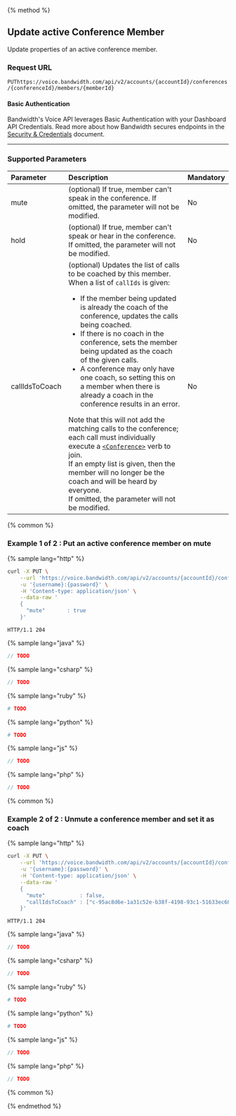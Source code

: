 {% method %}
## Update active Conference Member
Update properties of an active conference member.

### Request URL

<code class="put">PUT</code>`https://voice.bandwidth.com/api/v2/accounts/{accountId}/conferences/{conferenceId}/members/{memberId}`

#### Basic Authentication

Bandwidth's Voice API leverages Basic Authentication with your Dashboard API Credentials. Read more about how Bandwidth secures endpoints in the [Security & Credentials](../../../guides/accountCredentials.md) document.

---

### Supported Parameters

| Parameter       | Description                                                                                                          | Mandatory |
|:----------------|:---------------------------------------------------------------------------------------------------------------------|:----------|
| mute            | (optional) If true, member can't speak in the conference. If omitted, the parameter will not be modified.            | No        |
| hold            | (optional) If true, member can't speak or hear in the conference. If omitted, the parameter will not be modified.    | No        |
| callIdsToCoach  | (optional) Updates the list of calls to be coached by this member.<br> When a list of `callIds` is given:<ul><li>If the member being updated is already the coach of the conference, updates the calls being coached.</li><li>If there is no coach in the conference, sets the member being updated as the coach of the given calls.</li><li>A conference may only have one coach, so setting this on a member when there is already a coach in the conference results in an error.</li></ul>Note that this will not add the matching calls to the conference; each call must individually execute a [`<Conference>`](../../bxml/verbs/conference.md) verb to join.<aside class="text-only general">If an empty list is given, then the member will no longer be the coach and will be heard by everyone.</aside> If omitted, the parameter will not be modified. | No        | 

{% common %}

### Example 1 of 2 : Put an active conference member on mute

{% sample lang="http" %}

```bash
curl -X PUT \
    --url 'https://voice.bandwidth.com/api/v2/accounts/{accountId}/conferences/{conferenceId}/members/{memberId}' \
    -u '{username}:{password}' \
    -H 'Content-type: application/json' \
    --data-raw '
    {
      "mute"       : true
    }'
```

```
HTTP/1.1 204
```

{% sample lang="java" %}

```java
// TODO
```

{% sample lang="csharp" %}

```csharp
// TODO
```

{% sample lang="ruby" %}

```ruby
# TODO
```

{% sample lang="python" %}

```python
# TODO
```

{% sample lang="js" %}

```js
// TODO
```

{% sample lang="php" %}

```php
// TODO
```

{% common %}

### Example 2 of 2 : Unmute a conference member and set it as coach

{% sample lang="http" %}

```bash
curl -X PUT \
    --url 'https://voice.bandwidth.com/api/v2/accounts/{accountId}/conferences/{conferenceId}/members/{memberId}' \
    -u '{username}:{password}' \
    -H 'Content-type: application/json' \
    --data-raw '
    {
      "mute"           : false,
      "callIdsToCoach" : ["c-95ac8d6e-1a31c52e-b38f-4198-93c1-51633ec68f8d", "c-2a913f94-6a486f3a-3cae-4034-bcc3-f0c9fa77ca2f"]
    }'
```

```
HTTP/1.1 204
```

{% sample lang="java" %}

```java
// TODO
```

{% sample lang="csharp" %}

```csharp
// TODO
```

{% sample lang="ruby" %}

```ruby
# TODO
```

{% sample lang="python" %}

```python
# TODO
```

{% sample lang="js" %}

```js
// TODO
```

{% sample lang="php" %}

```php
// TODO
```

{% common %}

{% endmethod %}